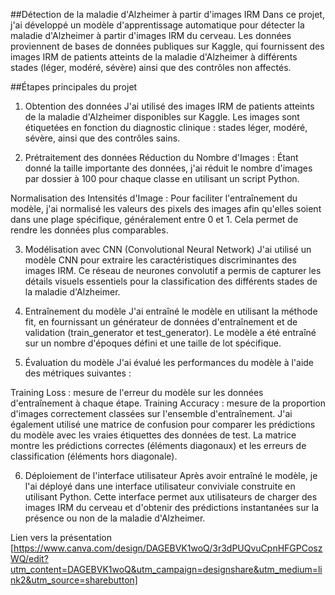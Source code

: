 ##Détection de la maladie d'Alzheimer à partir d'images IRM
Dans ce projet, j'ai développé un modèle d'apprentissage automatique pour détecter la maladie d'Alzheimer à partir d'images IRM du cerveau. Les données proviennent de bases de données publiques sur Kaggle, qui fournissent des images IRM de patients atteints de la maladie d'Alzheimer à différents stades (léger, modéré, sévère) ainsi que des contrôles non affectés.

##Étapes principales du projet
1. Obtention des données
J'ai utilisé des images IRM de patients atteints de la maladie d'Alzheimer disponibles sur Kaggle. Les images sont étiquetées en fonction du diagnostic clinique : stades léger, modéré, sévère, ainsi que des contrôles sains.

2. Prétraitement des données
Réduction du Nombre d'Images :
Étant donné la taille importante des données, j'ai réduit le nombre d'images par dossier à 100 pour chaque classe en utilisant un script Python.

Normalisation des Intensités d'Image :
Pour faciliter l'entraînement du modèle, j'ai normalisé les valeurs des pixels des images afin qu'elles soient dans une plage spécifique, généralement entre 0 et 1. Cela permet de rendre les données plus comparables.

3. Modélisation avec CNN (Convolutional Neural Network)
J'ai utilisé un modèle CNN pour extraire les caractéristiques discriminantes des images IRM. Ce réseau de neurones convolutif a permis de capturer les détails visuels essentiels pour la classification des différents stades de la maladie d'Alzheimer.

4. Entraînement du modèle
J'ai entraîné le modèle en utilisant la méthode fit, en fournissant un générateur de données d'entraînement et de validation (train_generator et test_generator). Le modèle a été entraîné sur un nombre d'époques défini et une taille de lot spécifique.

5. Évaluation du modèle
J'ai évalué les performances du modèle à l'aide des métriques suivantes :

Training Loss : mesure de l'erreur du modèle sur les données d'entraînement à chaque étape.
Training Accuracy : mesure de la proportion d'images correctement classées sur l'ensemble d'entraînement.
J'ai également utilisé une matrice de confusion pour comparer les prédictions du modèle avec les vraies étiquettes des données de test. La matrice montre les prédictions correctes (éléments diagonaux) et les erreurs de classification (éléments hors diagonale).

6. Déploiement de l'interface utilisateur
Après avoir entraîné le modèle, je l'ai déployé dans une interface utilisateur conviviale construite en utilisant Python. Cette interface permet aux utilisateurs de charger des images IRM du cerveau et d'obtenir des prédictions instantanées sur la présence ou non de la maladie d'Alzheimer.

Lien vers la présentation
[https://www.canva.com/design/DAGEBVK1woQ/3r3dPUQvuCpnHFGPCoszWQ/edit?utm_content=DAGEBVK1woQ&utm_campaign=designshare&utm_medium=link2&utm_source=sharebutton]
